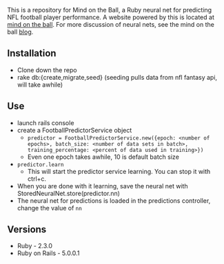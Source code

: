 This is a repository for Mind on the Ball, a Ruby neural net for predicting NFL football player performance. A website powered by this is located at [mind on the ball](http://mind-on-the-ball.herokuapp.com). For more discussion of neural nets, see the mind on the ball [blog](http://mind-on-the-ball.herokuapp.com/blog).

## Installation
* Clone down the repo
* rake db:{create,migrate,seed} (seeding pulls data from nfl fantasy api, will take awhile)

## Use
* launch rails console
* create a FootballPredictorService object
  * `predictor = FootballPredictorService.new({epoch: <number of epochs>, batch_size: <number of data sets in batch>, training_percentage: <percent of data used in training>})`
  * Even one epoch takes awhile, 10 is default batch size
* `predictor.learn`
  * This will start the predictor service learning. You can stop it with ctrl+c.
* When you are done with it learning,  save the neural net with StoredNeuralNet.store(predictor.nn)
* The neural net for predictions is loaded in the predictions controller, change the value of `nn`

## Versions
* Ruby - 2.3.0
* Ruby on Rails - 5.0.0.1
